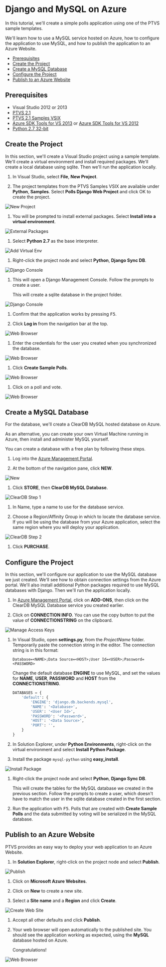 Django and MySQL on Azure
=========================

In this tutorial, we'll create a simple polls application using one of the 
PTVS sample templates.

We'll learn how to use a MySQL service hosted on Azure, how to configure the 
application to use MySQL, and how to publish the application to an Azure 
Website.

+ [Prerequisites](#prerequisites)
+ [Create the Project](#create-the-project)
+ [Create a MySQL Database](#create-a-mysql-database)
+ [Configure the Project](#configure-the-project)
+ [Publish to an Azure Website](#publish-to-an-azure-website)


## Prerequisites

 - Visual Studio 2012 or 2013
 - [PTVS 2.1](https://pytools.codeplex.com/releases/view/109707)
 - [PTVS 2.1 Samples VSIX](https://pytools.codeplex.com/releases/view/109707)
 - [Azure SDK Tools for VS 2013](http://go.microsoft.com/fwlink/p/?linkid=323510) or 
   [Azure SDK Tools for VS 2012](http://go.microsoft.com/fwlink/p/?linkid=323511)
 - [Python 2.7 32-bit](https://www.python.org/ftp/python/2.7.8/python-2.7.8.msi)


## Create the Project

In this section, we'll create a Visual Studio project using a sample template. 
We'll create a virtual environment and install required packages.  We'll create 
a local database using sqlite.  Then we'll run the application locally.

1. In Visual Studio, select **File**, **New Project**.

1. The project templates from the PTVS Samples VSIX are available under 
   **Python**, **Samples**.  Select **Polls Django Web Project** and click OK 
   to create the project.

  ![New Project](Images/PollsDjangoNewProject.png)

1. You will be prompted to install external packages.  Select **Install into a 
   virtual environment**.

  ![External Packages](Images/PollsDjangoExternalPackages.png)

1. Select **Python 2.7** as the base interpreter.

  ![Add Virtual Env](Images/PollsCommonAddVirtualEnv.png)

1. Right-click the project node and select **Python**, **Django Sync DB**.

  ![Django Console](Images/PollsDjangoSyncDB.png)

1. This will open a Django Management Console.  Follow the prompts to create a 
   user.

   This will create a sqlite database in the project folder.

  ![Django Console](Images/PollsDjangoConsole.png)

1. Confirm that the application works by pressing <kbd>F5</kbd>.

1. Click **Log in** from the navigation bar at the top.

  ![Web Browser](Images/PollsDjangoCommonBrowserLocalMenu.png)

1. Enter the credentials for the user you created when you synchronized the 
   database.

  ![Web Browser](Images/PollsDjangoCommonBrowserLocalLogin.png)

1. Click **Create Sample Polls**.

  ![Web Browser](Images/PollsDjangoCommonBrowserNoPolls.png)

1. Click on a poll and vote.

  ![Web Browser](Images/PollsDjangoSqliteBrowser.png)


## Create a MySQL Database

For the database, we'll create a ClearDB MySQL hosted database on Azure.

As an alternative, you can create your own Virtual Machine running in Azure, 
then install and administer MySQL yourself.

You can create a database with a free plan by following these steps.

1. Log into the [Azure Management Portal](https://manage.windowsazure.com).

1. At the bottom of the navigation pane, click **NEW**.

  ![New](Images/PollsCommonAzurePlusNew.png)

1. Click **STORE**, then **ClearDB MySQL Database**.

  ![ClearDB Step 1](Images/PollsDjangoClearDBAddon1.png)

1. In Name, type a name to use for the database service.

1. Choose a Region/Affinity Group in which to locate the database service. If 
   you will be using the database from your Azure application, select the same 
   region where you will deploy your application.

  ![ClearDB Step 2](Images/PollsDjangoClearDBAddon2.png)

1. Click **PURCHASE**.


## Configure the Project

In this section, we'll configure our application to use the MySQL database 
we just created.  We'll see how to obtain connection settings from the Azure 
portal.  We'll also install additional Python packages required to use MySQL 
databases with Django.  Then we'll run the application locally.

1. In [Azure Management Portal](https://manage.windowsazure.com), click on 
   **ADD-ONS**, then click on the ClearDB MySQL Database service you created 
   earlier.

1. Click on **CONNECTION INFO**.  You can use the copy button to put the value 
   of **CONNECTIONSTRING** on the clipboard.

  ![Manage Access Keys](Images/PollsDjangoMySQLConnectionInfo.png)

1. In Visual Studio, open **settings.py**, from the *ProjectName* folder.
   Temporarily paste the connection string in the editor.  The connection 
   string is in this format:

   ```
   Database=<NAME>;Data Source=<HOST>;User Id=<USER>;Password=<PASSWORD>
   ```
   Change the default database **ENGINE** to use MySQL, and set the values for 
   **NAME**, **USER**, **PASSWORD** and **HOST** from the **CONNECTIONSTRING**.

    ```python
    DATABASES = {
        'default': {
            'ENGINE': 'django.db.backends.mysql',
            'NAME': '<Database>',
            'USER': '<User Id>',
            'PASSWORD': '<Password>',
            'HOST': '<Data Source>',
            'PORT': '',
        }
    }
    ```

1. In Solution Explorer, under **Python Environments**, right-click on the 
   virtual environment and select **Install Python Package**.

1. Install the package `mysql-python` using **easy_install**.

  ![Install Package](Images/PollsDjangoMySQLInstallPackage.png)

1. Right-click the project node and select **Python**, **Django Sync DB**.  

   This will create the tables for the MySQL database we created in the 
   previous section.  Follow the prompts to create a user, which doesn't have 
   to match the user in the sqlite database created in the first section.

1. Run the application with <kbd>F5</kbd>.  Polls that are created with 
   **Create Sample Polls** and the data submitted by voting will be serialized 
   in the MySQL database.


## Publish to an Azure Website

PTVS provides an easy way to deploy your web application to an Azure Website.

1. In **Solution Explorer**, right-click on the project node and select 
   **Publish**.

  ![Publish](Images/PollsCommonPublishWebSiteDialog.png)

1. Click on **Microsoft Azure Websites**.

1. Click on **New** to create a new site.

1. Select a **Site name** and a **Region** and click **Create**.

  ![Create Web Site](Images/PollsCommonCreateWebSite.png)

1. Accept all other defaults and click **Publish**.

1. Your web browser will open automatically to the published site.  You should 
   see the application working as expected, using the **MySQL** database 
   hosted on Azure.

   Congratulations!

  ![Web Browser](Images/PollsDjangoAzureBrowser.png)

